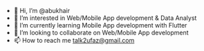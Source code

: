 - 👋 Hi, I’m @abukhair
- 👀 I’m interested in Web/Mobile App development & Data Analyst
- 🌱 I’m currently learning Mobile App development with Flutter
- 💞️ I’m looking to collaborate on Web/Mobile App development
- 📫 How to reach me talk2ufaz@gmail.com

<!---
abukhair/abukhair is a ✨ special ✨ repository because its `README.md` (this file) appears on your GitHub profile.
You can click the Preview link to take a look at your changes.
--->
